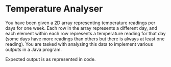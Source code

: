 <h1>Temperature Analyser</h1>

<p>You have been given a 2D array representing temperature readings per days for one week. Each row in the array represents a different day, and each element within each row represents a temperature reading for that day (some days have more readings than others but there is always at least one reading). You are tasked with analysing this data to implement various outputs in a Java program.
</p>

<p>Expected output is as represented in code.</p>

